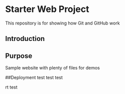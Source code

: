 # Starter Web Project

This repository is for showing how Git and GitHub work

## Introduction

## Purpose 

Sample website with plenty of files for demos

##Deployment
test test test

rt test